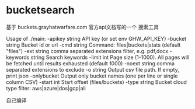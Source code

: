 # bucketsearch

基于 buckets.grayhatwarfare.com 官方api文档写的一个 搜索工具

Usage of ./main:
  -apikey string
    	API key (or set env GHW_API_KEY)
  -bucket string
    	Bucket id or url
  -cmd string
    	Command: files|buckets|stats (default "files")
  -ext string
    	comma separated extensions filter, e.g. pdf,docx
  -keywords string
    	Search keywords
  -limit int
    	Page size (1-1000). All pages will be fetched until results exhausted (default 1000)
  -noext string
    	comma separated extensions to exclude
  -o string
    	Output csv file path. If empty, print json
  -onlybucket
    	Output only bucket names (one per line or single column CSV)
  -start int
    	Start offset (files/buckets)
  -type string
    	Bucket cloud type filter: aws|azure|dos|gcp|ali


自己编译
